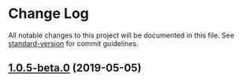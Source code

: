# Change Log

All notable changes to this project will be documented in this file. See [standard-version](https://github.com/conventional-changelog/standard-version) for commit guidelines.

## [1.0.5-beta.0](https://github.com/verdaccio/test_docker_github_actions/compare/v1.0.4...v1.0.5-beta.0) (2019-05-05)
